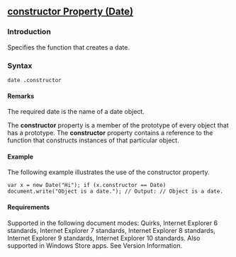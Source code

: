 ## [constructor Property (Date)](constructor-Property__Date.html)

### Introduction 

 Specifies the function that creates a date.

### Syntax 

```
date .constructor
```

#### Remarks 

<div id="languageReferenceRemarksSection" class="section" name="collapseableSection" style="">
  <p xmlns:util="util">
    The required <span class="parameter" sdata="paramReference">date</span> is the name of a date object.
  </p>
  <p xmlns:util="util">
    The <b>constructor</b> property is a member of the prototype of every object that has a prototype. The <b>constructor</b> property contains a reference to the function that constructs instances
    of that particular object.
  </p>
</div>

#### Example 

<p xmlns:util="util">
  The following example illustrates the use of the constructor property.
</p>

```
var x = new Date("Hi"); if (x.constructor == Date) document.write("Object is a date."); // Output: // Object is a date.
```

#### Requirements 

<div id="requirementsTitleSection" class="section" name="collapseableSection" style="">
  <p xmlns:util="util"></p>
  <p>
    Supported in the following document modes: Quirks, Internet Explorer 6 standards, Internet Explorer 7 standards, Internet Explorer 8 standards, Internet Explorer 9 standards, Internet Explorer 10
    standards. Also supported in Windows Store apps. See Version Information.
  </p>
</div>

